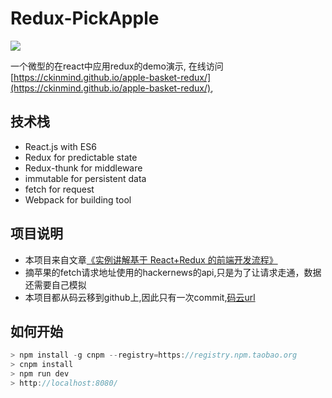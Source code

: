 # Redux-PickApple
![](https://raw.githubusercontent.com/ckinmind/apple-basket-redux/master/src/images/appleBasket.gif)

一个微型的在react中应用redux的demo演示, 在线访问[https://ckinmind.github.io/apple-basket-redux/](https://ckinmind.github.io/apple-basket-redux/),

## 技术栈
- React.js with ES6
- Redux for predictable state
- Redux-thunk for middleware
- immutable for persistent data
- fetch for request 
- Webpack for building tool

## 项目说明
- 本项目来自文章[《实例讲解基于 React+Redux 的前端开发流程》](https://segmentfault.com/a/1190000005356568)
- 摘苹果的fetch请求地址使用的hackernews的api,只是为了让请求走通，数据还需要自己模拟
- 本项目都从码云移到github上,因此只有一次commit,[码云url](https://git.oschina.net/zf6644777/Redux-ApplePick)

## 如何开始
```js
> npm install -g cnpm --registry=https://registry.npm.taobao.org
> cnpm install
> npm run dev
> http://localhost:8080/
```
